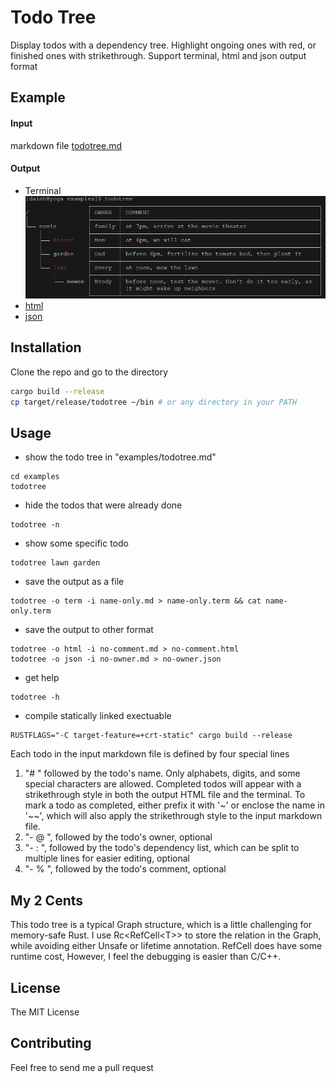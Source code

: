 # Todo Tree

Display todos with a dependency tree. Highlight ongoing ones with red, or finished ones with strikethrough. Support terminal, html and json output format

## Example 
#### Input 
markdown file [todotree.md](examples/todotree.md) 

#### Output
- Terminal
![terminal](examples/todotree.png "Title")
- [html](https://htmlpreview.github.io/?https://raw.githubusercontent.com/daimh/todotree/refs/heads/master/examples/output/todotree.html)
- [json](examples/output/todotree.json)


## Installation

Clone the repo and go to the directory
```sh
cargo build --release
cp target/release/todotree ~/bin # or any directory in your PATH
```

## Usage
- show the todo tree in "examples/todotree.md"
```
cd examples
todotree 
```

- hide the todos that were already done
```
todotree -n
```

- show some specific todo
```
todotree lawn garden
```

- save the output as a file
```
todotree -o term -i name-only.md > name-only.term && cat name-only.term
```

- save the output to other format
```
todotree -o html -i no-comment.md > no-comment.html
todotree -o json -i no-owner.md > no-owner.json
```
- get help
```
todotree -h
```

- compile statically linked exectuable
```
RUSTFLAGS="-C target-feature=+crt-static" cargo build --release
```

Each todo in the input markdown file is defined by four special lines
1. "# " followed by the todo's name. Only alphabets, digits, and some special characters are allowed. Completed todos will appear with a strikethrough style in both the output HTML file and the terminal. To mark a todo as completed, either prefix it with '~' or enclose the name in '\~\~', which will also apply the strikethrough style to the input markdown file.
1. "- @ ", followed by the todo's owner, optional
1. "- : ", followed by the todo's dependency list, which can be split to multiple lines for easier editing, optional
1. "- % ", followed by the todo's comment, optional

## My 2 Cents
This todo tree is a typical Graph structure, which is a little challenging for memory-safe Rust. I use Rc\<RefCell\<T>> to store the relation in the Graph, while avoiding either Unsafe or lifetime annotation. RefCell does have some runtime cost, However, I feel the debugging is easier than C/C++.

## License
The MIT License

## Contributing
Feel free to send me a pull request
